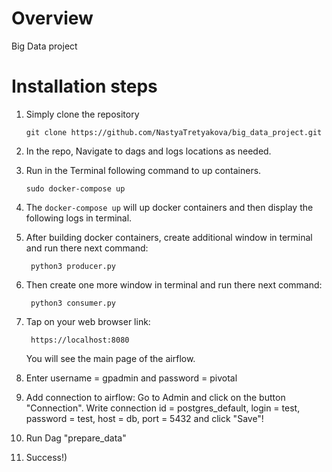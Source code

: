 # Overview
Big Data project 

# Installation steps

1. Simply clone the repository
	```
	git clone https://github.com/NastyaTretyakova/big_data_project.git
	```
2. In the repo, Navigate to dags and logs locations as needed.

3. Run in the Terminal following command  to up containers.
	```
	sudo docker-compose up
	```
4. The `docker-compose up` will up docker containers and then display the following logs in terminal.

5. After building docker containers, create additional window in terminal and run there next command:
   ```
	python3 producer.py
	```

5. Then create one more window in terminal and run there next command:
   ```
	python3 consumer.py
	```

5. Tap on your web browser link:
   ```
	https://localhost:8080
	```
	You will see the main page of the airflow.

6. Enter username = gpadmin and password = pivotal

7. Add connection to airflow: Go to Admin and click on the button "Connection". Write connection id = postgres_default, login = test, password = test, host = db, port = 5432 and click "Save"!

8. Run Dag "prepare_data"

9. Success!)
